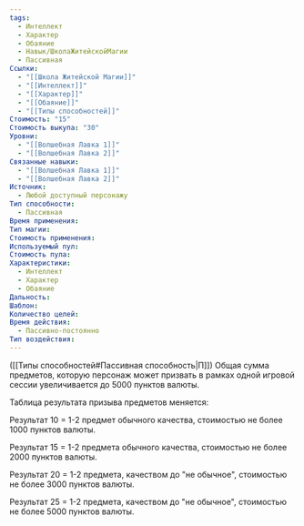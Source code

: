 ```yaml
---
tags:
  - Интеллект
  - Характер
  - Обаяние
  - Навык/ШколаЖитейскойМагии
  - Пассивная
Ссылки:
  - "[[Школа Житейской Магии]]"
  - "[[Интеллект]]"
  - "[[Характер]]"
  - "[[Обаяние]]"
  - "[[Типы способностей]]"
Стоимость: "15"
Стоимость выкупа: "30"
Уровни:
  - "[[Волшебная Лавка 1]]"
  - "[[Волшебная Лавка 2]]"
Связанные навыки:
  - "[[Волшебная Лавка 1]]"
  - "[[Волшебная Лавка 2]]"
Источник:
  - Любой доступный персонажу
Тип способности:
  - Пассивная
Время применения: 
Тип магии: 
Стоимость применения: 
Используемый пул: 
Стоимость пула: 
Характеристики:
  - Интеллект
  - Характер
  - Обаяние
Дальность: 
Шаблон: 
Количество целей: 
Время действия:
  - Пассивно-постоянно
Тип воздействия:
---
```

([[Типы способностей#Пассивная способность|П]]) Общая сумма предметов, которую персонаж может призвать  в рамках одной игровой сессии увеличивается до 5000 пунктов валюты. 

Таблица результата призыва предметов меняется:

Результат 10 = 1-2 предмет обычного качества, стоимостью не более 1000 пунктов валюты.

Результат 15 = 1-2 предмета обычного качества, стоимостью не более 2000 пунктов валюты.

Результат 20 = 1-2 предмета, качеством до "не обычное", стоимостью не более 3000 пунктов валюты. 

Результат 25 = 1-2 предмета, качеством до "не обычное", стоимостью не более 5000 пунктов валюты. 